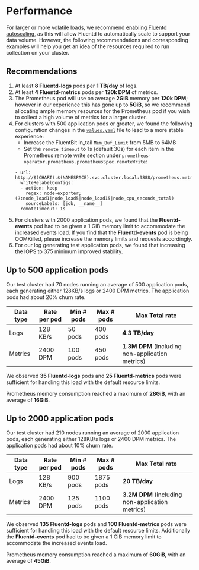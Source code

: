 # Performance

For larger or more volatile loads, we recommend [enabling Fluentd autoscaling](./Best_Practices.md#Fluentd-Autoscaling), as this will allow Fluentd to automatically scale to support your data volume. However, the following recommendations and corresponding examples will help you get an idea of the resources required to run collection on your cluster.

## Recommendations

1. At least **8 Fluentd-logs** pods per **1 TB/day** of logs.
2. At least **4 Fluentd-metrics** pods per **120k DPM** of metrics.
3. The Prometheus pod will use on average **2GiB** memory per **120k DPM**; however in our experience this has gone up to **5GiB**, so we recommend allocating ample memory resources for the Prometheus pod if you wish to collect a high volume of metrics for a larger cluster.
4. For clusters with 500 application pods or greater, we found the following configuration changes in the [`values.yaml`](./../helm/sumologic/values.yaml) file to lead to a more stable experience:
    - Increase the FluentBit in_tail `Mem_Buf_Limit` from 5MB to 64MB
    - Set the `remote_timeout` to 1s (default 30s) for each item in the Prometheus remote write section under `prometheus-operator.prometheus.prometheusSpec.remoteWrite`:
    ```
    - url: http://$(CHART).$(NAMESPACE).svc.cluster.local:9888/prometheus.metrics.node
      writeRelabelConfigs:
      - action: keep
        regex: node-exporter;(?:node_load1|node_load5|node_load15|node_cpu_seconds_total)
        sourceLabels: [job, __name__]
      remoteTimeout: 1s
    ```
5. For clusters with 2000 application pods, we found that the **Fluentd-events** pod had to be given a 1 GiB memory limit to accommodate the increased events load. If you find that the **Fluentd-events** pod is being OOMKilled, please increase the memory limits and requests accordingly.
6. For our log generating test application pods, we found that increasing the IOPS to 375 minimum improved stability.

## Up to 500 application pods
Our test cluster had 70 nodes running an average of 500 application pods, each generating either 128KB/s logs or 2400 DPM metrics. The application pods had about 20% churn rate.

Data type | Rate per pod | Min # pods | Max # pods | Max Total rate
--------- | ------------ | ---------- | ---------- | --------------
Logs      | 128 KB/s     | 50 pods    | 400 pods   | **4.3 TB/day**
Metrics   | 2400 DPM     | 100 pods   | 450 pods   | **1.3M DPM** (including non-application metrics)

We observed **35 Fluentd-logs** pods and **25 Fluentd-metrics** pods were sufficient for handling this load with the default resource limits.

Prometheus memory consumption reached a maximum of **28GiB**, with an average of **16GiB**.

## Up to 2000 application pods
Our test cluster had 210 nodes running an average of 2000 application pods, each generating either 128KB/s logs or 2400 DPM metrics. The application pods had about 10% churn rate.

Data type | Rate per pod | Min # pods | Max # pods | Max Total rate
--------- | ------------ | ---------- | ---------- | --------------
Logs      | 128 KB/s     | 900 pods   | 1875 pods  | **20 TB/day**
Metrics   | 2400 DPM     | 125 pods   | 1100 pods  | **3.2M DPM** (including non-application metrics)


We observed **135 Fluentd-logs** pods and **100 Fluentd-metrics** pods were sufficient for handling this load with the default resource limits. Additionally the **Fluentd-events** pod had to be given a 1 GiB memory limit to accommodate the increased events load.

Prometheus memory consumption reached a maximum of **60GiB**, with an average of **45GiB**.
